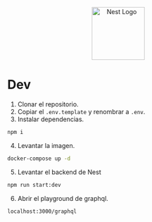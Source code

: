 <p align="center">
  <a href="http://nestjs.com/" target="blank">
    <img src="https://nestjs.com/img/logo-small.svg" width="120" alt="Nest Logo" />
  </a>
</p>

# Dev

1. Clonar el repositorio.
2. Copiar el ```.env.template``` y renombrar a ```.env```.
3. Instalar dependencias.

```bash
npm i
```

4. Levantar la imagen.

```bash
docker-compose up -d
```

5. Levantar el backend de Nest

```bash
npm run start:dev
```

6. Abrir el playground de graphql.

```curl
localhost:3000/graphql
```
